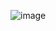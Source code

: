 



![image](https://github.com/fg00129/fg00129/assets/155352975/d3baea5e-da42-47ce-8ce6-5b0c2c5fc732)
